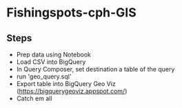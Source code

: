 
# Fishingspots-cph-GIS

## Steps
- Prep data using Notebook
- Load CSV into BigQuery
- In Query Composer, set destination a table of the query
- run 'geo_query.sql'
- Export table into BigQuery Geo Viz (https://bigquerygeoviz.appspot.com/)
- Catch em all
